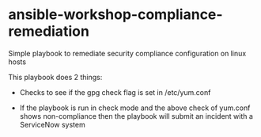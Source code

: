 # ansible-workshop-compliance-remediation
Simple playbook to remediate security compliance configuration on linux hosts

This playbook does 2 things:

 - Checks to see if the gpg check flag is set in /etc/yum.conf

 - If the playbook is run in check mode and the above check of yum.conf shows non-compliance then the playbook will submit an incident with a ServiceNow system

